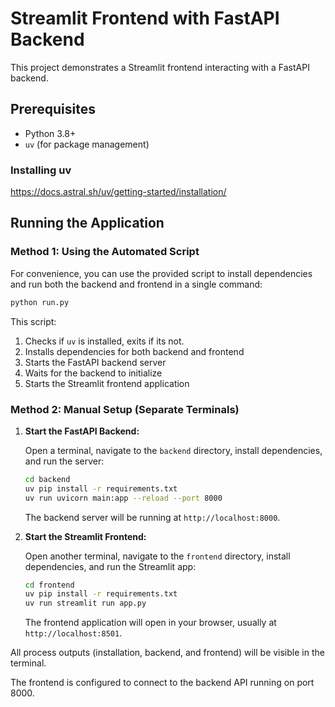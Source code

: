 # Streamlit Frontend with FastAPI Backend

This project demonstrates a Streamlit frontend interacting with a FastAPI backend.

## Prerequisites

- Python 3.8+
- `uv` (for package management)
### Installing uv
https://docs.astral.sh/uv/getting-started/installation/

## Running the Application

### Method 1: Using the Automated Script

For convenience, you can use the provided script to install dependencies and run both the backend and frontend in a single command:

```bash
python run.py
```

This script:
1. Checks if `uv` is installed, exits if its not.
2. Installs dependencies for both backend and frontend
3. Starts the FastAPI backend server
4. Waits for the backend to initialize
5. Starts the Streamlit frontend application

### Method 2: Manual Setup (Separate Terminals)

1.  **Start the FastAPI Backend:**

    Open a terminal, navigate to the `backend` directory, install dependencies, and run the server:
    ```bash
    cd backend
    uv pip install -r requirements.txt
    uv run uvicorn main:app --reload --port 8000
    ```
    The backend server will be running at `http://localhost:8000`.

2.  **Start the Streamlit Frontend:**

    Open another terminal, navigate to the `frontend` directory, install dependencies, and run the Streamlit app:
    ```bash
    cd frontend
    uv pip install -r requirements.txt
    uv run streamlit run app.py
    ```
    The frontend application will open in your browser, usually at `http://localhost:8501`.



All process outputs (installation, backend, and frontend) will be visible in the terminal.

The frontend is configured to connect to the backend API running on port 8000.
